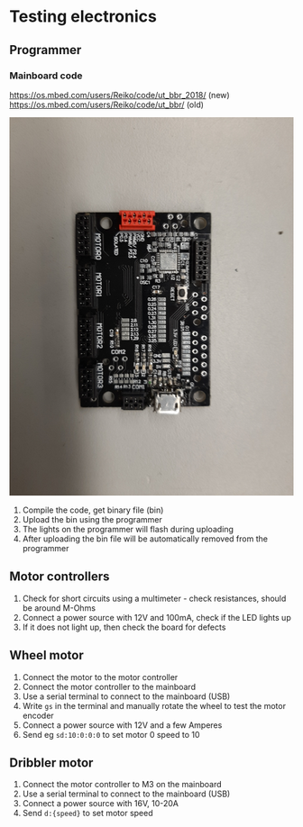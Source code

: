 # Testing electronics

## Programmer

### Mainboard code
https://os.mbed.com/users/Reiko/code/ut_bbr_2018/ (new)
https://os.mbed.com/users/Reiko/code/ut_bbr/ (old)

![Alt text](mainboard.jpg?raw=true "Title")



1. Compile the code, get binary file (bin)
2. Upload the bin using the programmer
3. The lights on the programmer will flash during uploading
4. After uploading the bin file will be automatically removed from the programmer

## Motor controllers

1. Check for short circuits using a multimeter - check resistances, should be around M-Ohms
2. Connect a power source with 12V and 100mA, check if the LED lights up
3. If it does not light up, then check the board for defects

## Wheel motor

1. Connect the motor to the motor controller
2. Connect the motor controller to the mainboard
3. Use a serial terminal to connect to the mainboard (USB)
4. Write `gs` in the terminal and manually rotate the wheel to test the motor encoder
5. Connect a power source with 12V and a few Amperes
6. Send eg `sd:10:0:0:0` to set motor 0 speed to 10

## Dribbler motor

1. Connect the motor controller to M3 on the mainboard
2. Use a serial terminal to connect to the mainboard (USB)
3. Connect a power source with 16V, 10-20A
4. Send `d:{speed}` to set motor speed
